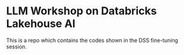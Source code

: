 # LLM Workshop on Databricks Lakehouse AI 
This is a repo which contains the codes shown in the DSS fine-tuning session.
